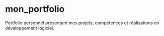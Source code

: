# mon_portfolio
Portfolio personnel présentant mes projets, compétences et réalisations en développement logiciel.
